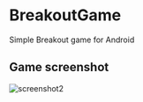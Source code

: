 # BreakoutGame
Simple Breakout game for Android

## Game screenshot
![screenshot2](https://user-images.githubusercontent.com/59529749/129941256-200a08ed-b119-43a5-bb4f-6525121cbd48.jpg)
